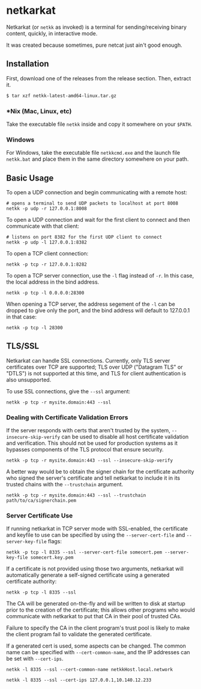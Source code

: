 # netkarkat
Netkarkat (or `netkk` as invoked) is a terminal for sending/receiving binary content, quickly, in interactive
mode.

It was created because sometimes, pure netcat just ain't good enough.

## Installation

First, download one of the releases from the release section. Then, extract it.

```bash
$ tar xzf netkk-latest-amd64-linux.tar.gz
```

### *Nix (Mac, Linux, etc)
Take the executable file `netkk` inside and copy it somewhere on your `$PATH`.

### Windows
For Windows, take the executable file `netkkcmd.exe` and the launch file `netkk.bat` and place them in the same directory somewhere on your path.

## Basic Usage
To open a UDP connection and begin communicating with a remote host:

```
# opens a terminal to send UDP packets to localhost at port 8008
netkk -p udp -r 127.0.0.1:8008
```

To open a UDP connection and wait for the first client to connect and then communicate with that client:

```
# listens on port 8382 for the first UDP client to connect
netkk -p udp -l 127.0.0.1:8382
```

To open a TCP client connection:

```
netkk -p tcp -r 127.0.0.1:8282
```

To open a TCP server connection, use the `-l` flag instead of `-r`. In this
case, the local address in the bind address.

```
netkk -p tcp -l 0.0.0.0:28300
```

When opening a TCP server, the address segement of the `-l` can be dropped to
give only the port, and the bind address will default to 127.0.0.1 in that case:

```
netkk -p tcp -l 28300
```

## TLS/SSL
Netkarkat can handle SSL connections. Currently, only TLS server certificates
over TCP are supported; TLS over UDP ("Datagram TLS" or "DTLS") is not supported
at this time, and TLS for client authentication is also unsupported.

To use SSL connections, give the `--ssl` argument:

```
netkk -p tcp -r mysite.domain:443 --ssl
```

### Dealing with Certificate Validation Errors
If the server responds with certs that aren't trusted by the system,
`--insecure-skip-verify` can be used to disable all host certificate
validation and verification. This should not be used for production systems
as it bypasses components of the TLS protocol that ensure security.

```
netkk -p tcp -r mysite.domain:443 --ssl --insecure-skip-verify
```

A better way would be to obtain the signer chain for the certificate authority
who signed the server's certificate and tell netkarkat to include it in its
trusted chains with the `--trustchain` argument.

```
netkk -p tcp -r mysite.domain:443 --ssl --trustchain path/to/ca/signerchain.pem
```

### Server Certificate Use
If running netkarkat in TCP server mode with SSL-enabled, the certificate and
keyfile to use can be specified by using the `--server-cert-file` and
`--server-key-file` flags:

```
netkk -p tcp -l 8335 --ssl --server-cert-file somecert.pem --server-key-file somecert.key.pem
```

If a certificate is not provided using those two arguments, netkarkat will
automatically generate a self-signed certificate using a generated certificate
authority:

```
netkk -p tcp -l 8335 --ssl
```

The CA will be generated on-the-fly and will be written to disk at
startup prior to the creation of the certificate; this allows other programs who
would communicate with netkarkat to put that CA in their pool of trusted CAs.

Failure to specify the CA in the client program's trust pool is likely to make
the client program fail to validate the generated certificate.

If a generated cert is used, some aspects can be changed. The common name can be
specified with `--cert-common-name`, and the IP addresses can be set with
`--cert-ips`.

```
netkk -l 8335 --ssl --cert-common-name netkkHost.local.network

netkk -l 8335 --ssl --cert-ips 127.0.0.1,10.140.12.233
```
